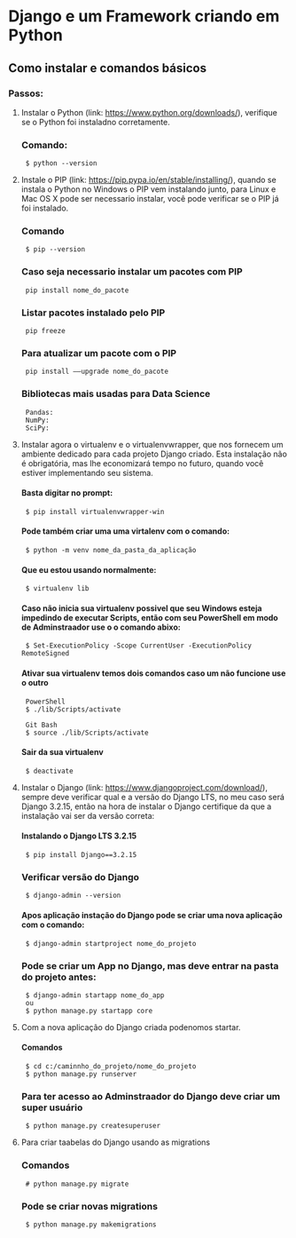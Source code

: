 # Django e um Framework criando em Python
## Como instalar e comandos básicos
### Passos:
1. Instalar o Python (link: https://www.python.org/downloads/), verifique se o Python foi instaladno corretamente.
    ### Comando: 
        $ python --version
 
1. Instale o PIP (link: https://pip.pypa.io/en/stable/installing/), quando se instala o Python no Windows o PIP vem instalando junto, para Linux e Mac OS X pode ser necessario instalar, você pode verificar se o PIP já foi instalado.
    ### Comando
        $ pip --version

    ### Caso seja necessario instalar um pacotes com PIP
        pip install nome_do_pacote

    ### Listar pacotes instalado pelo PIP
        pip freeze

    ### Para atualizar um pacote com o PIP
        pip install ––upgrade nome_do_pacote

    ### Bibliotecas mais usadas para Data Science
        Pandas:
        NumPy:
        SciPy:

1. Instalar agora o virtualenv e o virtualenvwrapper, que nos fornecem um ambiente dedicado para cada projeto Django criado. Esta instalação não é obrigatória, mas lhe economizará tempo no futuro, quando você estiver implementando seu sistema.
    #### Basta digitar no prompt:
        $ pip install virtualenvwrapper-win

    #### Pode também criar uma uma virtalenv com o comando:
        $ python -m venv nome_da_pasta_da_aplicação

    #### Que eu estou usando normalmente:
        $ virtualenv lib

    #### Caso não inicia sua virtualenv possivel que seu Windows esteja impedindo de executar Scripts, então com seu PowerShell em modo de Adminstraador use o o comando abixo:
        $ Set-ExecutionPolicy -Scope CurrentUser -ExecutionPolicy RemoteSigned

    #### Ativar sua virtualenv temos dois comandos caso um não funcione use o outro
        
        PowerShell
        $ ./lib/Scripts/activate

        Git Bash
        $ source ./lib/Scripts/activate 

    #### Sair da sua virtualenv
        $ deactivate

1. Instalar o Django (link: https://www.djangoproject.com/download/), sempre deve verificar qual e a versão do Django LTS, no meu caso será Django 3.2.15, então na hora de instalar o Django certifique da que a instalação vai ser da versão correta:
    #### Instalando o Django LTS 3.2.15
        $ pip install Django==3.2.15

    ### Verificar versão do Django
        $ django-admin --version

    #### Apos aplicação instação do Django pode se criar uma nova aplicação com o comando:
        $ django-admin startproject nome_do_projeto

    ### Pode se criar um App no Django, mas deve entrar na pasta do projeto antes:
        $ django-admin startapp nome_do_app
        ou
        $ python manage.py startapp core

1. Com a nova aplicação do Django criada podenomos startar.
    #### Comandos
        $ cd c:/caminnho_do_projeto/nome_do_projeto
        $ python manage.py runserver

    ### Para ter acesso ao Adminstraador do Django deve criar um super usuário
        $ python manage.py createsuperuser

1. Para criar taabelas do Django usando as migrations
    ### Comandos
        # python manage.py migrate
    
    ### Pode se criar novas migrations
        $ python manage.py makemigrations

